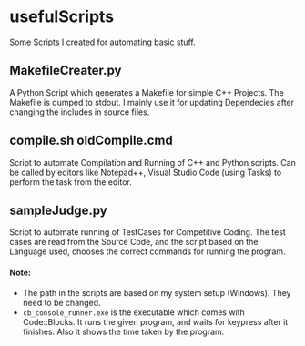 # usefulScripts
Some Scripts I created for automating basic stuff.


## MakefileCreater.py
A Python Script which generates a Makefile for simple C++ Projects. The Makefile is dumped to stdout. 
I mainly use it for updating Dependecies after changing the includes in source files.

## compile.sh oldCompile.cmd
Script to automate Compilation and Running of C++ and Python scripts.
Can be called by editors like Notepad++, Visual Studio Code (using Tasks) to perform the task from the editor.


## sampleJudge.py
Script to automate running of TestCases for Competitive Coding. The test cases are read from the Source Code, and the script based on the Language used, chooses the correct commands for running the program.


#### Note:
* The path in the scripts are based on my system setup (Windows). They need to be changed.
* `cb_console_runner.exe` is the executable which comes with Code::Blocks. It runs the given program, and waits for keypress after it finishes. Also it shows the time taken by the program.  
